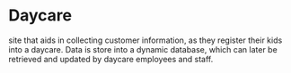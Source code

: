 # Daycare
 site that aids in collecting customer information, as they register their kids into a daycare. Data is store into a dynamic database, which can later be retrieved and updated by daycare employees and staff. 
